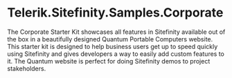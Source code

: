Telerik.Sitefinity.Samples.Corporate
====================================

The Corporate Starter Kit showcases all features in Sitefinity available out of the box in a beautifully designed Quantum Portable Computers website. This starter kit is designed to help business users get up to speed quickly using Sitefinity and gives developers a way to easily add custom features to it. The Quantum website is perfect for doing Sitefinity demos to project stakeholders. 
